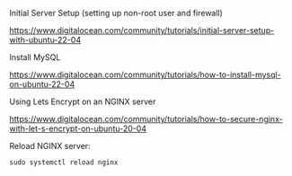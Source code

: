 Initial Server Setup (setting up non-root user and firewall)

https://www.digitalocean.com/community/tutorials/initial-server-setup-with-ubuntu-22-04

Install MySQL

https://www.digitalocean.com/community/tutorials/how-to-install-mysql-on-ubuntu-22-04

Using Lets Encrypt on an NGINX server

https://www.digitalocean.com/community/tutorials/how-to-secure-nginx-with-let-s-encrypt-on-ubuntu-20-04

Reload NGINX server:

```sudo systemctl reload nginx```
